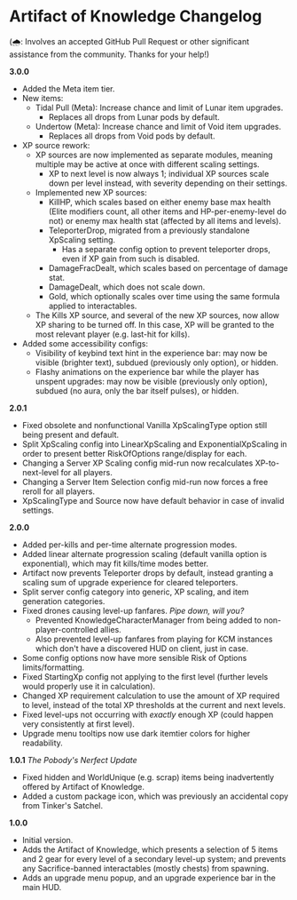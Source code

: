 ﻿# Artifact of Knowledge Changelog

(🌧︎: Involves an accepted GitHub Pull Request or other significant assistance from the community. Thanks for your help!)

**3.0.0**

- Added the Meta item tier.
- New items:
	- Tidal Pull (Meta): Increase chance and limit of Lunar item upgrades.
		- Replaces all drops from Lunar pods by default.
	- Undertow (Meta): Increase chance and limit of Void item upgrades.
		- Replaces all drops from Void pods by default.
- XP source rework:
	- XP sources are now implemented as separate modules, meaning multiple may be active at once with different scaling settings.
		- XP to next level is now always 1; individual XP sources scale down per level instead, with severity depending on their settings.
	- Implemented new XP sources:
		- KillHP, which scales based on either enemy base max health (Elite modifiers count, all other items and HP-per-enemy-level do not) or enemy max health stat (affected by all items and levels).
		- TeleporterDrop, migrated from a previously standalone XpScaling setting.
			- Has a separate config option to prevent teleporter drops, even if XP gain from such is disabled.
		- DamageFracDealt, which scales based on percentage of damage stat.
		- DamageDealt, which does not scale down.
		- Gold, which optionally scales over time using the same formula applied to interactables.
	- The Kills XP source, and several of the new XP sources, now allow XP sharing to be turned off. In this case, XP will be granted to the most relevant player (e.g. last-hit for kills).
- Added some accessibility configs:
	- Visibility of keybind text hint in the experience bar: may now be visible (brighter text), subdued (previously only option), or hidden.
	- Flashy animations on the experience bar while the player has unspent upgrades: may now be visible (previously only option), subdued (no aura, only the bar itself pulses), or hidden.

**2.0.1**

- Fixed obsolete and nonfunctional Vanilla XpScalingType option still being present and default.
- Split XpScaling config into LinearXpScaling and ExponentialXpScaling in order to present better RiskOfOptions range/display for each.
- Changing a Server XP Scaling config mid-run now recalculates XP-to-next-level for all players.
- Changing a Server Item Selection config mid-run now forces a free reroll for all players.
- XpScalingType and Source now have default behavior in case of invalid settings.

**2.0.0**

- Added per-kills and per-time alternate progression modes.
- Added linear alternate progression scaling (default vanilla option is exponential), which may fit kills/time modes better.
- Artifact now prevents Teleporter drops by default, instead granting a scaling sum of upgrade experience for cleared teleporters.
- Split server config category into generic, XP scaling, and item generation categories.
- Fixed drones causing level-up fanfares. *Pipe down, will you?*
	- Prevented KnowledgeCharacterManager from being added to non-player-controlled allies.
	- Also prevented level-up fanfares from playing for KCM instances which don't have a discovered HUD on client, just in case.
- Some config options now have more sensible Risk of Options limits/formatting.
- Fixed StartingXp config not applying to the first level (further levels would properly use it in calculation).
- Changed XP requirement calculation to use the amount of XP required to level, instead of the total XP thresholds at the current and next levels.
- Fixed level-ups not occurring with *exactly* enough XP (could happen very consistently at first level).
- Upgrade menu tooltips now use dark itemtier colors for higher readability.

**1.0.1** *The Pobody's Nerfect Update*

- Fixed hidden and WorldUnique (e.g. scrap) items being inadvertently offered by Artifact of Knowledge.
- Added a custom package icon, which was previously an accidental copy from Tinker's Satchel.

**1.0.0**

- Initial version.
- Adds the Artifact of Knowledge, which presents a selection of 5 items and 2 gear for every level of a secondary level-up system; and prevents any Sacrifice-banned interactables (mostly chests) from spawning.
- Adds an upgrade menu popup, and an upgrade experience bar in the main HUD.